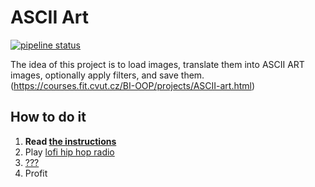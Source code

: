 # ASCII Art

[![pipeline status](https://gitlab.fit.cvut.cz/BI-OOP/B201/asciiart/badges/master/pipeline.svg)](https://gitlab.fit.cvut.cz/BI-OOP/B201/asciiart)

The idea of this project is to load images, translate them into ASCII ART images, optionally apply filters, and save them. (https://courses.fit.cvut.cz/BI-OOP/projects/ASCII-art.html)

## How to do it

1. **Read [the instructions](https://courses.fit.cvut.cz/BI-OOP/projects/ASCII-art.html)**
2. Play [lofi hip hop radio](https://www.youtube.com/watch?v=5qap5aO4i9A)
3. [???](https://www.youtube.com/watch?v=ZXsQAXx_ao0)
4. Profit